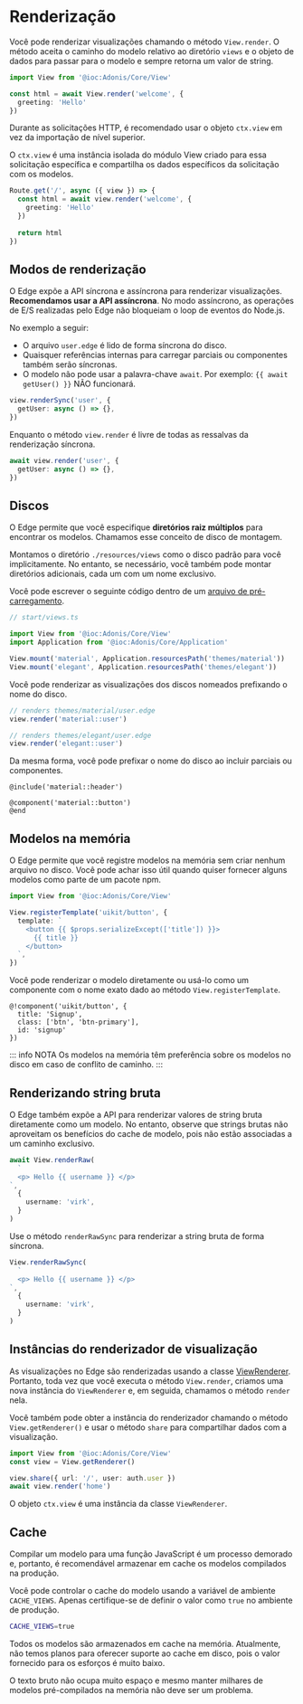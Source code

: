 # Renderização

Você pode renderizar visualizações chamando o método `View.render`. O método aceita o caminho do modelo relativo ao diretório `views` e o objeto de dados para passar para o modelo e sempre retorna um valor de string.

```ts
import View from '@ioc:Adonis/Core/View'

const html = await View.render('welcome', {
  greeting: 'Hello'
})
```

Durante as solicitações HTTP, é recomendado usar o objeto `ctx.view` em vez da importação de nível superior.

O `ctx.view` é uma instância isolada do módulo View criado para essa solicitação específica e compartilha os dados específicos da solicitação com os modelos.

```ts
Route.get('/', async ({ view }) => {
  const html = await view.render('welcome', {
    greeting: 'Hello'
  })
  
  return html
})
```

## Modos de renderização

O Edge expõe a API síncrona e assíncrona para renderizar visualizações. **Recomendamos usar a API assíncrona**. No modo assíncrono, as operações de E/S realizadas pelo Edge não bloqueiam o loop de eventos do Node.js.

No exemplo a seguir:

- O arquivo `user.edge` é lido de forma síncrona do disco.
- Quaisquer referências internas para carregar parciais ou componentes também serão síncronas.
- O modelo não pode usar a palavra-chave `await`. Por exemplo: <span v-pre>`{{ await getUser() }}`</span> NÃO funcionará.

```ts
view.renderSync('user', {
  getUser: async () => {},
})
```

Enquanto o método `view.render` é livre de todas as ressalvas da renderização síncrona.

```ts
await view.render('user', {
  getUser: async () => {},
})
```

## Discos

O Edge permite que você especifique **diretórios raiz múltiplos** para encontrar os modelos. Chamamos esse conceito de disco de montagem.

Montamos o diretório `./resources/views` como o disco padrão para você implicitamente. No entanto, se necessário, você também pode montar diretórios adicionais, cada um com um nome exclusivo.

Você pode escrever o seguinte código dentro de um [arquivo de pré-carregamento](link-to-preloading-files).

```ts
// start/views.ts

import View from '@ioc:Adonis/Core/View'
import Application from '@ioc:Adonis/Core/Application'

View.mount('material', Application.resourcesPath('themes/material'))
View.mount('elegant', Application.resourcesPath('themes/elegant'))
```

Você pode renderizar as visualizações dos discos nomeados prefixando o nome do disco.

```ts
// renders themes/material/user.edge
view.render('material::user')

// renders themes/elegant/user.edge
view.render('elegant::user')
```

Da mesma forma, você pode prefixar o nome do disco ao incluir parciais ou componentes.

```edge
@include('material::header')

@component('material::button')
@end
```

## Modelos na memória

O Edge permite que você registre modelos na memória sem criar nenhum arquivo no disco. Você pode achar isso útil quando quiser fornecer alguns modelos como parte de um pacote npm.

```ts
import View from '@ioc:Adonis/Core/View'

View.registerTemplate('uikit/button', {
  template: `
    <button {{ $props.serializeExcept(['title']) }}>
      {{ title }}
    </button>
  `,
})
```

Você pode renderizar o modelo diretamente ou usá-lo como um componente com o nome exato dado ao método `View.registerTemplate`.

```edge
@!component('uikit/button', {
  title: 'Signup',
  class: ['btn', 'btn-primary'],
  id: 'signup'
})
```

::: info NOTA
Os modelos na memória têm preferência sobre os modelos no disco em caso de conflito de caminho.
:::

## Renderizando string bruta

O Edge também expõe a API para renderizar valores de string bruta diretamente como um modelo. No entanto, observe que strings brutas não aproveitam os benefícios do cache de modelo, pois não estão associadas a um caminho exclusivo.

```ts
await View.renderRaw(
  `
  <p> Hello {{ username }} </p>
`,
  {
    username: 'virk',
  }
)
```

Use o método `renderRawSync` para renderizar a string bruta de forma síncrona.

```ts
View.renderRawSync(
  `
  <p> Hello {{ username }} </p>
`,
  {
    username: 'virk',
  }
)
```

## Instâncias do renderizador de visualização

As visualizações no Edge são renderizadas usando a classe [ViewRenderer](https://github.com/edge-js/edge/blob/develop/src/Renderer/index.ts). Portanto, toda vez que você executa o método `View.render`, criamos uma nova instância do `ViewRenderer` e, em seguida, chamamos o método `render` nela.

Você também pode obter a instância do renderizador chamando o método `View.getRenderer()` e usar o método `share` para compartilhar dados com a visualização.

```ts
import View from '@ioc:Adonis/Core/View'
const view = View.getRenderer()

view.share({ url: '/', user: auth.user })
await view.render('home')
```

O objeto `ctx.view` é uma instância da classe `ViewRenderer`.

## Cache

Compilar um modelo para uma função JavaScript é um processo demorado e, portanto, é recomendável armazenar em cache os modelos compilados na produção.

Você pode controlar o cache do modelo usando a variável de ambiente `CACHE_VIEWS`. Apenas certifique-se de definir o valor como `true` no ambiente de produção.

```sh
CACHE_VIEWS=true
```

Todos os modelos são armazenados em cache na memória. Atualmente, não temos planos para oferecer suporte ao cache em disco, pois o valor fornecido para os esforços é muito baixo.

O texto bruto não ocupa muito espaço e mesmo manter milhares de modelos pré-compilados na memória não deve ser um problema.
